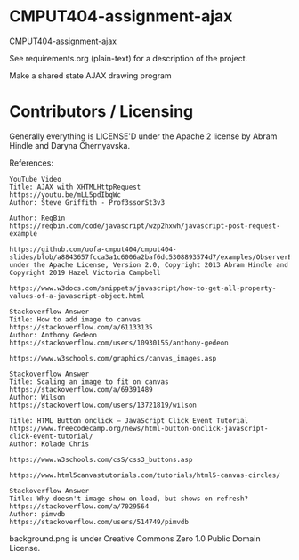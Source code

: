 CMPUT404-assignment-ajax
==============================

CMPUT404-assignment-ajax

See requirements.org (plain-text) for a description of the project.

Make a shared state AJAX drawing program

Contributors / Licensing
========================

Generally everything is LICENSE'D under the Apache 2 license by Abram Hindle and Daryna Chernyavska.

References:

    YouTube Video
    Title: AJAX with XHTMLHttpRequest
    https://youtu.be/mLL5pdIbqWc
    Author: Steve Griffith - Prof3ssorSt3v3

    Author: ReqBin
    https://reqbin.com/code/javascript/wzp2hxwh/javascript-post-request-example

    https://github.com/uofa-cmput404/cmput404-slides/blob/a8843657fcca3a1c6006a2baf6dc5308893574d7/examples/ObserverExampleAJAX/inspid.py under the Apache License, Version 2.0, Copyright 2013 Abram Hindle and Copyright 2019 Hazel Victoria Campbell

    https://www.w3docs.com/snippets/javascript/how-to-get-all-property-values-of-a-javascript-object.html

    Stackoverflow Answer
    Title: How to add image to canvas
    https://stackoverflow.com/a/61133135
    Author: Anthony Gedeon
    https://stackoverflow.com/users/10930155/anthony-gedeon

    https://www.w3schools.com/graphics/canvas_images.asp

    Stackoverflow Answer
    Title: Scaling an image to fit on canvas
    https://stackoverflow.com/a/69391489
    Author: Wilson
    https://stackoverflow.com/users/13721819/wilson

    Title: HTML Button onclick – JavaScript Click Event Tutorial
    https://www.freecodecamp.org/news/html-button-onclick-javascript-click-event-tutorial/
    Author: Kolade Chris 

    https://www.w3schools.com/csS/css3_buttons.asp

    https://www.html5canvastutorials.com/tutorials/html5-canvas-circles/
    
    Stackoverflow Answer
    Title: Why doesn't image show on load, but shows on refresh?
    https://stackoverflow.com/a/7029564
    Author: pimvdb
    https://stackoverflow.com/users/514749/pimvdb

background.png is under Creative Commons Zero 1.0 Public Domain License.



